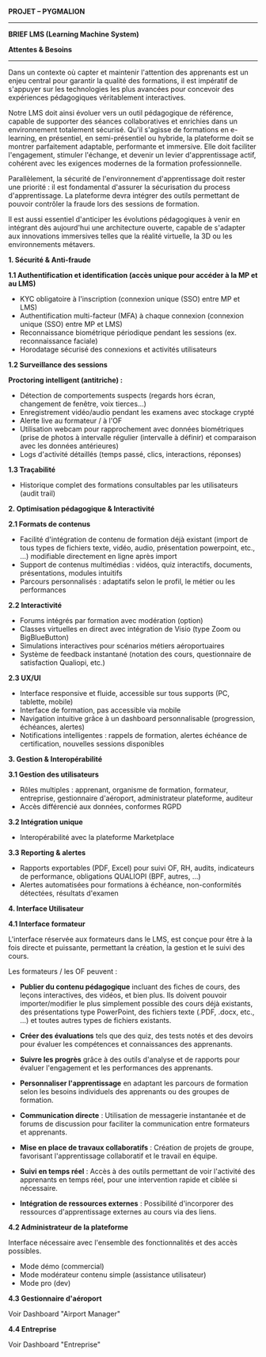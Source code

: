 **PROJET – PYGMALION**

---

**BRIEF LMS (Learning Machine System)**

**Attentes & Besoins**

---

Dans un contexte où capter et maintenir l'attention des apprenants est un enjeu central pour garantir la qualité des formations, il est impératif de s'appuyer sur les technologies les plus avancées pour concevoir des expériences pédagogiques véritablement interactives.

Notre LMS doit ainsi évoluer vers un outil pédagogique de référence, capable de supporter des séances collaboratives et enrichies dans un environnement totalement sécurisé. Qu'il s'agisse de formations en e-learning, en présentiel, en semi-présentiel ou hybride, la plateforme doit se montrer parfaitement adaptable, performante et immersive. Elle doit faciliter l'engagement, stimuler l'échange, et devenir un levier d'apprentissage actif, cohérent avec les exigences modernes de la formation professionnelle.

Parallèlement, la sécurité de l'environnement d'apprentissage doit rester une priorité : il est fondamental d'assurer la sécurisation du process d'apprentissage. La plateforme devra intégrer des outils permettant de pouvoir contrôler la fraude lors des sessions de formation.

Il est aussi essentiel d'anticiper les évolutions pédagogiques à venir en intégrant dès aujourd'hui une architecture ouverte, capable de s'adapter aux innovations immersives telles que la réalité virtuelle, la 3D ou les environnements métavers.

**1. Sécurité & Anti-fraude**

**1.1 Authentification et identification (accès unique pour accéder à la MP et au LMS)**

* KYC obligatoire à l'inscription (connexion unique (SSO) entre MP et LMS)
* Authentification multi-facteur (MFA) à chaque connexion (connexion unique (SSO) entre MP et LMS)
* Reconnaissance biométrique périodique pendant les sessions (ex. reconnaissance faciale)
* Horodatage sécurisé des connexions et activités utilisateurs

**1.2 Surveillance des sessions**

**Proctoring intelligent (antitriche) :**
* Détection de comportements suspects (regards hors écran, changement de fenêtre, voix tierces…)
* Enregistrement vidéo/audio pendant les examens avec stockage crypté
* Alerte live au formateur / à l'OF
* Utilisation webcam pour rapprochement avec données biométriques (prise de photos à intervalle régulier (intervalle à définir) et comparaison avec les données antérieures)
* Logs d'activité détaillés (temps passé, clics, interactions, réponses)

**1.3 Traçabilité**

* Historique complet des formations consultables par les utilisateurs (audit trail)

**2. Optimisation pédagogique & Interactivité**

**2.1 Formats de contenus**

* Facilité d'intégration de contenu de formation déjà existant (import de tous types de fichiers texte, vidéo, audio, présentation powerpoint, etc., ...) modifiable directement en ligne après import
* Support de contenus multimédias : vidéos, quiz interactifs, documents, présentations, modules intuitifs
* Parcours personnalisés : adaptatifs selon le profil, le métier ou les performances

**2.2 Interactivité**

* Forums intégrés par formation avec modération (option)
* Classes virtuelles en direct avec intégration de Visio (type Zoom ou BigBlueButton)
* Simulations interactives pour scénarios métiers aéroportuaires
* Système de feedback instantané (notation des cours, questionnaire de satisfaction Qualiopi, etc.)

**2.3 UX/UI**

* Interface responsive et fluide, accessible sur tous supports (PC, tablette, mobile)
* Interface de formation, pas accessible via mobile
* Navigation intuitive grâce à un dashboard personnalisable (progression, échéances, alertes)
* Notifications intelligentes : rappels de formation, alertes échéance de certification, nouvelles sessions disponibles

**3. Gestion & Interopérabilité**

**3.1 Gestion des utilisateurs**

* Rôles multiples : apprenant, organisme de formation, formateur, entreprise, gestionnaire d'aéroport, administrateur plateforme, auditeur
* Accès différencié aux données, conformes RGPD

**3.2 Intégration unique**

* Interopérabilité avec la plateforme Marketplace

**3.3 Reporting & alertes**

* Rapports exportables (PDF, Excel) pour suivi OF, RH, audits, indicateurs de performance, obligations QUALIOPI (BPF, autres, ...)
* Alertes automatisées pour formations à échéance, non-conformités détectées, résultats d'examen

**4. Interface Utilisateur**

**4.1 Interface formateur**

L'interface réservée aux formateurs dans le LMS, est conçue pour être à la fois directe et puissante, permettant la création, la gestion et le suivi des cours.

Les formateurs / les OF peuvent :

* **Publier du contenu pédagogique** incluant des fiches de cours, des leçons interactives, des vidéos, et bien plus. Ils doivent pouvoir importer/modifier le plus simplement possible des cours déjà existants, des présentations type PowerPoint, des fichiers texte (.PDF, .docx, etc., ...) et toutes autres types de fichiers existants.

* **Créer des évaluations** tels que des quiz, des tests notés et des devoirs pour évaluer les compétences et connaissances des apprenants.

* **Suivre les progrès** grâce à des outils d'analyse et de rapports pour évaluer l'engagement et les performances des apprenants.

* **Personnaliser l'apprentissage** en adaptant les parcours de formation selon les besoins individuels des apprenants ou des groupes de formation.

* **Communication directe** : Utilisation de messagerie instantanée et de forums de discussion pour faciliter la communication entre formateurs et apprenants.

* **Mise en place de travaux collaboratifs** : Création de projets de groupe, favorisant l'apprentissage collaboratif et le travail en équipe.

* **Suivi en temps réel** : Accès à des outils permettant de voir l'activité des apprenants en temps réel, pour une intervention rapide et ciblée si nécessaire.

* **Intégration de ressources externes** : Possibilité d'incorporer des ressources d'apprentissage externes au cours via des liens.

**4.2 Administrateur de la plateforme**

Interface nécessaire avec l'ensemble des fonctionnalités et des accès possibles.

* Mode démo (commercial)
* Mode modérateur contenu simple (assistance utilisateur)  
* Mode pro (dev)

**4.3 Gestionnaire d'aéroport**

Voir Dashboard "Airport Manager"

**4.4 Entreprise**

Voir Dashboard "Entreprise" 